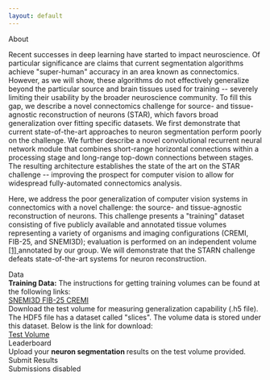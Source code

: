 ```yaml
---
layout: default
---
```


<div class="grid-layout">
  <div class="card">
    <div class="card-header"> About </div>
    <div class="card-main">
      <div class="main-description">
      <p>
      Recent successes in deep learning have started to impact neuroscience. Of particular significance are claims that current segmentation algorithms achieve "super-human" accuracy in an area known as connectomics. However, as we will show, these algorithms do not effectively generalize beyond the particular source and brain tissues used for training -- severely limiting their usability by the broader neuroscience community. To fill this gap, we describe a novel connectomics challenge for source- and tissue-agnostic reconstruction of neurons (STAR), which favors broad generalization over fitting specific datasets. We first demonstrate that current state-of-the-art approaches to neuron segmentation perform poorly on the challenge. We further describe a novel convolutional recurrent neural network module that combines short-range horizontal connections within a processing stage and long-range top-down connections between stages. The resulting architecture establishes the state of the art on the STAR challenge -- improving the prospect for computer vision to allow for widespread fully-automated connectomics analysis.
      </p>
      <p>
      Here, we address the poor generalization of computer vision systems in connectomics with a novel challenge: the source- and tissue-agnostic reconstruction of neurons. This challenge presents a "training" dataset consisting of five publicly available and annotated tissue volumes representing a variety of organisms and imaging configurations (CREMI, FIB-25, and SNEMI3D); evaluation is performed on an independent volume <a href="https://www.nature.com/articles/nature09818"> [1] </a> annotated by our group. We will demonstrate that the STARN challenge defeats state-of-the-art systems for neuron reconstruction.
      </p>
      </div>
    </div>
  </div>
  <div class="card">
    <div class="card-header"> Data </div>
    <div class="card-main">
      <div class="main-description"> <strong> Training Data:</strong> The instructions for getting training volumes can be found at the following links: </div>
      <div class="grid-layout pad-some">
        <a href="http://brainiac2.mit.edu/SNEMI3D/home" class="btn align-center"> SNEMI3D </a>
        <a href="https://github.com/google/ffn/#sample-data" class="btn align-center"> FIB-25 </a>
        <a href="https://cremi.org/" class="btn align-center"> CREMI </a>
      </div>
      <div class="main-description"> Download the test volume for measuring generalization capability (.h5 file). The HDF5 file has a dataset called "slices". The volume data is stored under this dataset. Below is the link for download: </div>
      <div class="align-center pad-some">
        <a href="https://doi.org/10.5281/zenodo.1490123" class="btn align-center"> Test Volume </a>
      </div>
    </div>
  </div>
  <div class="card">
    <div class="card-header"> Leaderboard </div>
    <div class="card-main">
      <div class="main-description"> Upload your <strong> neuron segmentation </strong> results on the test volume provided. </div>
    </div>
    <div class="align-center">
      <!-- a href="#submission" class="btn align-center"> Submit Results </a -->
      <div class="btn align-center"> Submit Results
        <div class="tooltip"> Submissions disabled </div>
      </div>
    </div>
    <!-- table>
        <tr>
        <th> Submission Name </th>
        <th> Metric 1 </th>
        <th> Metric 2 </th>
        <th> Metric N </th>
        <th> Final score </th>
        </tr>
        <tr>
        <td> Name 1 </td>
        <td> Score 1 </td>
        <td> Score 2 </td>
        <td> Score N </td>
        <td> sum(scores[i]) </td>
        </tr>
    </table -->
  </div>
</div>
